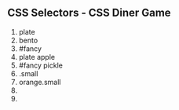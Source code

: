 ## CSS Selectors - CSS Diner Game

1. plate
2. bento
3. #fancy
4. plate apple
5. #fancy pickle
6. .small
7. orange.small
8.
9.

